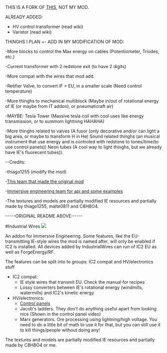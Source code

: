 THIS IS A FORK OF [THIS](https://github.com/malte0811/IndustrialWires), NOT MY MOD.

ALREADY ADDED:

- HV control transformer (read wiki)
- Varistor (read wiki)

THINGHS I PLAN +- ADD IN MY MODIFICATION OF MOD:
 
-More blocks to control the Max energy on cables (Potentiometer, Triodes, etc.)

-Current transformer with 2 redstone exit (to have 2 digits)

-More compat with the wires that mod add.

-Retifier Valve, to convert IF > EU, in a smaller scale (Need control temperature)

-More thinghs to mechanical multiblock (Maybe in/out of rotational energy of IE (or maybe from IT addon), or pneumaticraft air)

-MAYBE: Tesla Tower (Massive tesla coil with cool uses like energy transmission, or to summom lightning HAHAHA)

-More thinghs related to valves (A fusor (only decorative and/or can light a big area, or maybe to transform H in He) Sound related thinghs (an musical instrument that use energy and is controled with redstone to tones/time(to use control panels)) Neon tubes (A cool way to light thinghs, but we already have IE's fluorecent tubes)).


--Credits: 

 -thiago1255 (modify the mod)

 -[This team that made the original mod](https://github.com/malte0811/IndustrialWires/graphs/contributors)

 -[Immersive engineering team for api and some examples](https://github.com/BluSunrize/ImmersiveEngineering/graphs/contributors)
 
 -The textures and models are partially modified IE resources and partially made by thiago1255, 
malte0811 and C8H8O4.

-----ORIGINAL README ABOVE:-----

#Industrial Wires
![](Screenshot.png)

An addon for Immersive Engineering. Some features, like the EU-transmitting IE-style wires the mod is named after, will only be enabled if IC2 is installed. All devices added by IndustrialWires can run of IC2 EU as well as ForgeEnergy/RF.

The features can be split into to groups: IC2 compat and HV/electronics stuff
 - IC2 compat:
   - IE style wires that transmit EU. Check the manual for recipes
   - Lossy converters between IE's rotational energy (windmills, watermills) and IC2's kinetic energy
 - HV/electronics:
   - [Control panels](https://www.youtube.com/watch?v=hV0cN20vCMY)
   - Jacob's ladders. They don't do anything useful apart from looking nice (Shown in the control panel video)
   - Marx generators. Ore processing using lightning/high voltage. You need to do a little bit of math to use it for that, but you can still use it to kill things/people without doing any!

The textures and models are partially modified IE resources and partially made by C8H8O4 or me.
